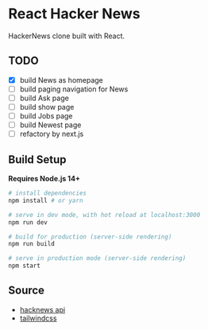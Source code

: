 # React Hacker News

HackerNews clone built with React.

## TODO

 - [x] build News as homepage
 - [ ] build paging navigation for News
 - [ ] build Ask page
 - [ ] build show page
 - [ ] build Jobs page
 - [ ] build Newest page
 - [ ] refactory by next.js

## Build Setup

**Requires Node.js 14+**

``` bash
# install dependencies
npm install # or yarn

# serve in dev mode, with hot reload at localhost:3000
npm run dev

# build for production (server-side rendering)
npm run build

# serve in production mode (server-side rendering)
npm start

```



## Source

- [hacknews api](https://github.com/HackerNews/API)
- [tailwindcss](https://tailwindcss.com/)
